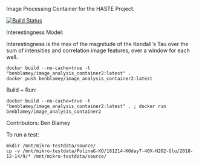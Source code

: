 Image Processing Container for the HASTE Project.


[![Build Status](https://travis-ci.org/HASTE-project/haste-image-analysis-container2.svg?branch=master)](https://travis-ci.org/HASTE-project/haste-image-analysis-container2)



Interestingness Model:

Interestingness is the max of the magnitude of the Kendall's Tau over the sum of intensities and correlation image features, over a window for each well. 

```
docker build --no-cache=true -t "benblamey/image_analysis_container2:latest" .
docker push benblamey/image_analysis_container2:latest
```

Build + Run:
```
docker build --no-cache=true -t "benblamey/image_analysis_container2:latest" . ; docker run benblamey/image_analysis_container2
```

Contributors: Ben Blamey



To run a test:
```
mkdir /mnt/mikro-testdata/source/
cp -v /mnt/mikro-testdata/PolinaG-KO/181214-KOday7-40X-H2O2-Glu/2018-12-14/9/* /mnt/mikro-testdata/source/ 
```